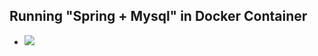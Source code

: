 ## Running "Spring + Mysql" in Docker Container
- <a href="https://lilac-freeze-4ae.notion.site/spring-mysql-docker-b2829686eb704587915ae2d927427ffe"><img src="https://img.shields.io/badge/Notion-000000?style=flat-square&logo=Notion&&logoColor=white"/></a>
